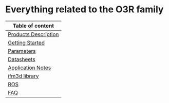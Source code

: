 # Everything related to the O3R family

| Table of content|
|-|
| [Products Description](https://github.com/Costellos/Ifm-documentation-test/tree/master/documentation/ProductsDescription/README.md)|
| [Getting Started](https://github.com/Costellos/Ifm-documentation-test/tree/master/documentation/GettingStarted/README.md)|
| [Parameters](https://github.com/Costellos/Ifm-documentation-test/tree/master/documentation/Parameters/README.md)|
| [Datasheets](https://github.com/Costellos/Ifm-documentation-test/tree/master/documentation/Datasheets/README.md)|
| [Application Notes](https://github.com/Costellos/Ifm-documentation-test/tree/master/documentation/ApplicationNotes/README.md)|
| [ifm3d library](INSERT-LINK)|
| [ROS](INSERT-LINK)|
| [FAQ](https://github.com/Costellos/Ifm-documentation-test/tree/master/documentation/FAQ/README.md)|